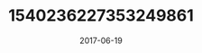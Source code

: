 ---
title: "1540236227353249861"
image: "2017-06-19 10.01.28 1540236227353249861_46248401"
date: "2017-06-19"
type: "photo"
---